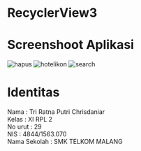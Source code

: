 # RecyclerView3
# Screenshoot Aplikasi
![hapus](https://cloud.githubusercontent.com/assets/22118129/20029758/0a78cee0-a388-11e6-9c4f-ceb257f97a53.JPG)
![hotelikon](https://cloud.githubusercontent.com/assets/22118129/20029759/0a7d6202-a388-11e6-925c-487e0d2b6b11.JPG)
![search](https://cloud.githubusercontent.com/assets/22118129/20029763/0a91035c-a388-11e6-9590-7f0ee6933628.JPG)

# Identitas
Nama : Tri Ratna Putri Chrisdaniar <br>
Kelas : XI RPL 2 <br>
No urut : 29 <br>
NIS : 4844/1563.070 <br>
Nama Sekolah : SMK TELKOM MALANG <br>
